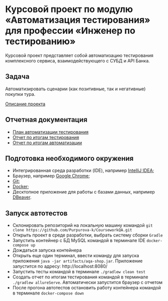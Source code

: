 # Курсовой проект по модулю «Автоматизация тестирования» для профессии «Инженер по тестированию»

Курсовой проект представляет собой автоматизацию тестирования комплексного сервиса, взаимодействующего с СУБД и API Банка.

## Задача

Автоматизировать сценарии (как позитивные, так и негативные) покупки тура.

[Описание проекта](https://github.com/netology-code/aqa-qamid-diplom)

## Отчетная документация

* [План автоматизации тестирования](https://github.com/Purpurova-k/CourseworkQA/blob/master/Documentation/Plan.md)
* [Отчет по итогам тестирования](https://github.com/Purpurova-k/CourseworkQA/blob/c8f8f103b82de76a3265eb7dbe4dfee0d99b1484/Documentation/Report.md)
* [Отчет по итогам автоматизации](https://github.com/Purpurova-k/CourseworkQA/blob/c8f8f103b82de76a3265eb7dbe4dfee0d99b1484/Documentation/Summary.md)

## Подготовка необходимого окружения

* Интегрированная среда разработки (IDE), например [IntelliJ IDEA](https://www.jetbrains.com/idea/download/#section=windows);
* Браузер, например [Google Chrome](https://www.google.com/intl/ru_ru/chrome/);
* [Git](https://git-scm.com/book/ru/v2/%D0%92%D0%B2%D0%B5%D0%B4%D0%B5%D0%BD%D0%B8%D0%B5-%D0%A3%D1%81%D1%82%D0%B0%D0%BD%D0%BE%D0%B2%D0%BA%D0%B0-Git);
* [Docker](https://github.com/netology-code/aqa-homeworks/blob/master/docker/installation.md);
* Десктопное приложение для работы с базами данных, например [DBeaver](https://dbeaver.io/download/).

## Запуск автотестов

* Склонировать репозиторий на локальную машину командой `git clone https://github.com/Purpurova-k/CourseworkQA.git`
* Открыть проект в среде разработки, выбрать систему сборки `Gradle`
* Запустить контейнер с БД MySQL командой в терминале IDE `docker-compose up`
* Дождаться запуска контейнера
* Открыть еще один терминал, ввести команду для запуска приложения `java -jar artifacts/aqa-shop.jar`. Приложение запустится по адресу: http://localhost:8080/
* Запустить тесты командой в терминале `./gradlew clean test`
* Создать отчет по итогам тестирования командой в терминале `./gradlew allureServe`. Автоматически запустится браузер с отчетом
* После прогона автотестов остановить работу контейнера командой в терминале `docker-compose down`

